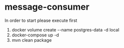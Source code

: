 # message-consumer
In order to start please execute first
1. docker volume create --name postgres-data -d local
2. docker-compose up -d
3. mvn clean package
